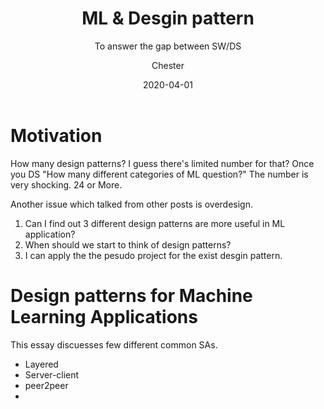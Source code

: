 ﻿---
layout:     post
title:      ML &  Desgin pattern
subtitle:   To answer the gap between SW/DS
date:       2020-04-01
author:    Chester
catalog: true
tags:
	-paper
---
# Motivation
How many design patterns? I guess there's limited number for that? Once you DS "How many different categories of ML question?" The number is very shocking. 24 or More.

Another issue which talked from other posts is  overdesign. 
1. Can I find out 3 different design patterns are more useful in ML application? 
2. When should we start to think of design patterns?
3. I can apply the the pesudo project for the exist desgin pattern. 

# Design patterns for Machine Learning Applications

This essay discuesses few different common SAs. 
-  Layered
- Server-client
- peer2peer
- 
<!--stackedit_data:
eyJoaXN0b3J5IjpbMjEyODI0NDIsMjM0NDg3NzgxXX0=
-->